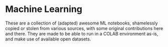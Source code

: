 # Machine Learning

These are a collection of (adapted) awesome ML notebooks, shamelessly copied or stolen from various sources, with some original contributions here and there. They are made to be able to run in a COLAB environment as-is, and make use of available open datasets.

